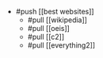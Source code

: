 - #push [[best websites]]
  - #pull [[wikipedia]]
  - #pull [[oeis]]
  - #pull [[c2]]
  - #pull [[everything2]]
